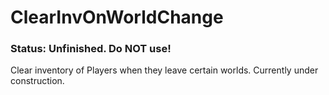 # ClearInvOnWorldChange

### Status: Unfinished. Do NOT use!

Clear inventory of Players when they leave certain worlds.
Currently under construction.
